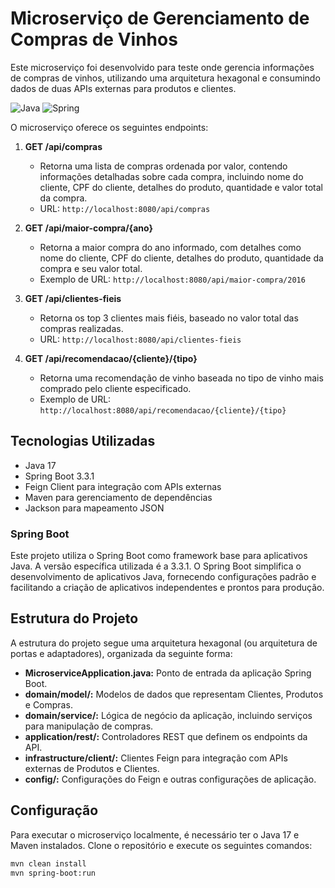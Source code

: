 # Microserviço de Gerenciamento de Compras de Vinhos

Este microserviço foi desenvolvido para teste onde gerencia informações de compras de vinhos, utilizando uma arquitetura hexagonal e consumindo dados de duas APIs externas para produtos e clientes.


![Java](https://img.shields.io/badge/java-%23ED8B00.svg?style=for-the-badge&logo=openjdk&logoColor=white)
![Spring](https://img.shields.io/badge/spring-%236DB33F.svg?style=for-the-badge&logo=spring&logoColor=white)

O microserviço oferece os seguintes endpoints:

1. **GET /api/compras**
   - Retorna uma lista de compras ordenada por valor, contendo informações detalhadas sobre cada compra, incluindo nome do cliente, CPF do cliente, detalhes do produto, quantidade e valor total da compra.
   - URL: `http://localhost:8080/api/compras`

2. **GET /api/maior-compra/{ano}**
   - Retorna a maior compra do ano informado, com detalhes como nome do cliente, CPF do cliente, detalhes do produto, quantidade da compra e seu valor total.
   - Exemplo de URL: `http://localhost:8080/api/maior-compra/2016`

3. **GET /api/clientes-fieis**
   - Retorna os top 3 clientes mais fiéis, baseado no valor total das compras realizadas.
   - URL: `http://localhost:8080/api/clientes-fieis`

4. **GET /api/recomendacao/{cliente}/{tipo}**
   - Retorna uma recomendação de vinho baseada no tipo de vinho mais comprado pelo cliente especificado.
   - Exemplo de URL: `http://localhost:8080/api/recomendacao/{cliente}/{tipo}`

## Tecnologias Utilizadas

- Java 17
- Spring Boot 3.3.1
- Feign Client para integração com APIs externas
- Maven para gerenciamento de dependências
- Jackson para mapeamento JSON

### Spring Boot

Este projeto utiliza o Spring Boot como framework base para aplicativos Java. A versão específica utilizada é a 3.3.1. O Spring Boot simplifica o desenvolvimento de aplicativos Java, fornecendo configurações padrão e facilitando a criação de aplicativos independentes e prontos para produção.

## Estrutura do Projeto

A estrutura do projeto segue uma arquitetura hexagonal (ou arquitetura de portas e adaptadores), organizada da seguinte forma:


- **MicroserviceApplication.java:** Ponto de entrada da aplicação Spring Boot.
- **domain/model/:** Modelos de dados que representam Clientes, Produtos e Compras.
- **domain/service/:** Lógica de negócio da aplicação, incluindo serviços para manipulação de compras.
- **application/rest/:** Controladores REST que definem os endpoints da API.
- **infrastructure/client/:** Clientes Feign para integração com APIs externas de Produtos e Clientes.
- **config/:** Configurações do Feign e outras configurações de aplicação.

## Configuração

Para executar o microserviço localmente, é necessário ter o Java 17 e Maven instalados. Clone o repositório e execute os seguintes comandos:

```bash
mvn clean install
mvn spring-boot:run


